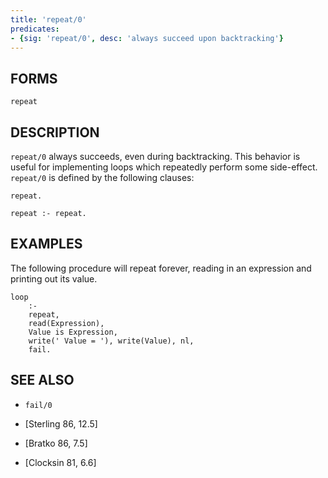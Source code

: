 ```yaml
---
title: 'repeat/0'
predicates:
- {sig: 'repeat/0', desc: 'always succeed upon backtracking'}
---
```


## FORMS
```
repeat
```
## DESCRIPTION

`repeat/0` always succeeds, even during backtracking. This behavior is useful for implementing loops which repeatedly perform some side-effect. `repeat/0` is defined by the following clauses:
```
repeat.

repeat :- repeat.
```
## EXAMPLES

The following procedure will repeat forever, reading in an expression and printing out its value.
```
loop 
    :-
    repeat,
    read(Expression),
    Value is Expression,
    write(' Value = '), write(Value), nl,
    fail.
```
## SEE ALSO

- `fail/0`

- [Sterling 86, 12.5]
- [Bratko 86, 7.5]
- [Clocksin 81, 6.6]
